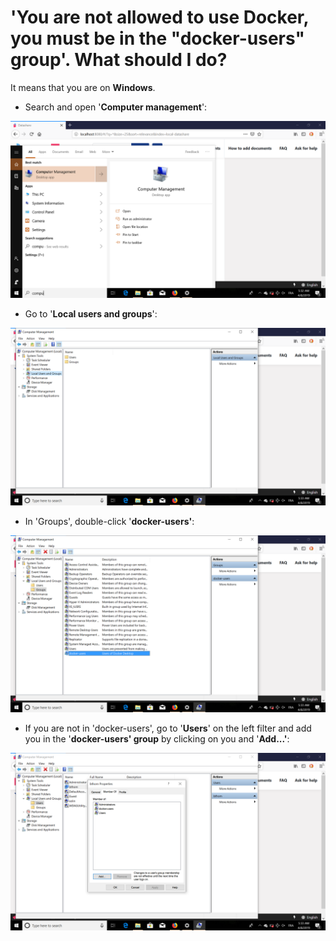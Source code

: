 # 'You are not allowed to use Docker, you must be in the "docker-users" group'. What should I do?

It means that you are on **Windows**.

* Search and open '**Computer management**':

![](<../../../.gitbook/assets/Screenshot (10).png>)

* Go to '**Local users and groups**':

![](<../../../.gitbook/assets/Screenshot (11) (1).png>)

* In 'Groups', double-click '**docker-users'**:

![](<../../../.gitbook/assets/Screenshot (12).png>)

* If you are not in 'docker-users', go to '**Users**' on the left filter and add you in the '**docker-users' group** by clicking on you and '**Add...'**:

![](<../../../.gitbook/assets/Screenshot (13).png>)
